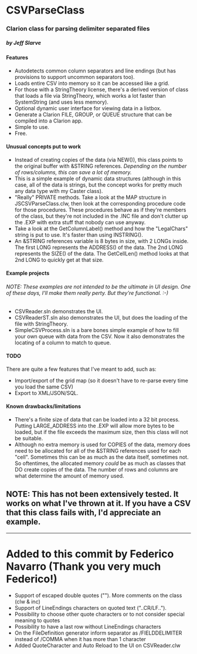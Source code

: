# CSVParseClass
###  Clarion class for parsing delimiter separated files
##### by Jeff Slarve

#### Features
* Autodetects common column separators and line endings (but has provisions to support uncommon separators too).
* Loads entire CSV into memory so it can be accessed like a grid.
* For those with a StringTheory license, there's a derived version of class that loads a file via StringTheory, which works a lot faster than SystemString (and uses less memory).
* Optional dynamic user interface for viewing data in a listbox.
* Generate a Clarion FILE, GROUP, or QUEUE structure that can be compiled into a Clarion app.
* Simple to use.
* Free.

#### Unusual concepts put to work

* Instead of creating copies of the data (via NEW()), this class points to the original buffer with &STRING references. <em>Depending on the number of rows/columns, this can save a lot of memory.</em>
* This is a simple example of dynamic data structures (although in this case, all of the data is strings, but the concept works for pretty much any data type with my Caster class).
* "Really" PRIVATE methods. Take a look at the MAP structure in JSCSVParseClass.clw, then look at the corresponding procedure code for those procedures. These procedures behave as if they're members of the class, but they're not included in the .INC file and don't clutter up the .EXP with extra stuff that nobody can use anyway.
* Take a look at the GetColumnLabel() method and how the "LegalChars" string is put to use. It's faster than using INSTRING().
* An &STRING references variable is 8 bytes in size, with 2 LONGs inside. The first LONG represents the ADDRESS() of the data. The 2nd LONG represents the SIZE() of the data. The GetCellLen() method looks at that 2nd LONG to quickly get at that size. 

#### Example projects

###### NOTE: These examples are not intended to be the ultimate in UI design. One of these days, I'll make them really perty. But they're functional. :-)

* CSVReader.sln demonstrates the UI.
* CSVReaderST.sln also demonstrates the UI, but does the loading of the file with StringTheory.
* SimpleCSVProcess.sln is a bare bones simple example of how to fill your own queue with data from the CSV. Now it also demonstrates the locating of a column to match to queue.

#### TODO

There are quite a few features that I've meant to add, such as: 
* Import/export of the grid map (so it doesn't have to re-parse every time you load the same CSV)
* Export to XML/JSON/SQL.

#### Known drawbacks/limitations
* There's a finite size of data that can be loaded into a 32 bit process. Putting LARGE_ADDRESS into the .EXP will allow more bytes to be loaded, but if the file exceeds the maximum size, then this class will not be suitable.
* Although no extra memory is used for COPIES of the data, memory does need to be allocated for all of the &STRING references used for each "cell". Sometimes this can be as much as the data itself, sometimes not. So oftentimes, the allocated memory <em> could </em> be as much as classes that DO create copies of the data. The number of rows and columns are what determine the amount of memory used.


## NOTE: This has not been extensively tested. It works on what I've thrown at it. If you have a CSV that this class fails with, I'd appreciate an example.

---

# Added to this commit by Federico Navarro (Thank you very much Federico!)

* Support of escaped double quotes (""). More comments on the class (clw & inc) 
* Support of LineEndings characters on quoted text ("..CR/LF..").
* Possibility to choose other quote characters or to not consider special meaning to quotes
* Possibility to have a last row without LineEndings characters
* On the FileDefinition generator inform separator as /FIELDDELIMITER instead of /COMMA when it has more than 1 character
* Added QuoteCharacter and Auto Reload to the UI on CSVReader.clw
